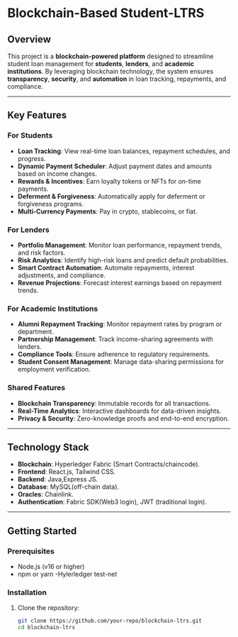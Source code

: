 # Blockchain-Based Student-LTRS

## Overview
This project is a **blockchain-powered platform** designed to streamline student loan management for **students**, **lenders**, and **academic institutions**. By leveraging blockchain technology, the system ensures **transparency**, **security**, and **automation** in loan tracking, repayments, and compliance.

---

## Key Features

### For Students
- **Loan Tracking**: View real-time loan balances, repayment schedules, and progress.
- **Dynamic Payment Scheduler**: Adjust payment dates and amounts based on income changes.
- **Rewards & Incentives**: Earn loyalty tokens or NFTs for on-time payments.
- **Deferment & Forgiveness**: Automatically apply for deferment or forgiveness programs.
- **Multi-Currency Payments**: Pay in crypto, stablecoins, or fiat.

### For Lenders
- **Portfolio Management**: Monitor loan performance, repayment trends, and risk factors.
- **Risk Analytics**: Identify high-risk loans and predict default probabilities.
- **Smart Contract Automation**: Automate repayments, interest adjustments, and compliance.
- **Revenue Projections**: Forecast interest earnings based on repayment trends.

### For Academic Institutions
- **Alumni Repayment Tracking**: Monitor repayment rates by program or department.
- **Partnership Management**: Track income-sharing agreements with lenders.
- **Compliance Tools**: Ensure adherence to regulatory requirements.
- **Student Consent Management**: Manage data-sharing permissions for employment verification.

### Shared Features
- **Blockchain Transparency**: Immutable records for all transactions.
- **Real-Time Analytics**: Interactive dashboards for data-driven insights.
- **Privacy & Security**: Zero-knowledge proofs and end-to-end encryption.

---

## Technology Stack
- **Blockchain**: Hyperledger Fabric (Smart Contracts/chaincode).
- **Frontend**: React.js, Tailwind CSS.
- **Backend**: Java,Express JS.
- **Database**: MySQL(off-chain data).
- **Oracles**: Chainlink.
- **Authentication**: Fabric SDK(Web3 login), JWT (traditional login).

---

## Getting Started

### Prerequisites
- Node.js (v16 or higher)
- npm or yarn
-Hylerledger test-net

### Installation
1. Clone the repository:
   ```bash
   git clone https://github.com/your-repo/blockchain-ltrs.git
   cd blockchain-ltrs
